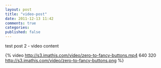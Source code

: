 ```yaml
---
layout: post
title: "video-post"
date: 2011-12-13 11:42
comments: true
categories: 
published: false
---
```


test post 2 - video content

{% video http://s3.imathis.com/video/zero-to-fancy-buttons.mp4 640 320 http://s3.imathis.com/video/zero-to-fancy-buttons.png %}

